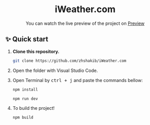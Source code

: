<h1 align="center">
  iWeather.com
</h1>

<p align = "center"> You can watch the live preview of the project on <a href="https://iweatherpbl.surge.sh/" >Preview</a> </p>




## ✨ Quick start

1.  **Clone this repository.**

    ```sh
    git clone https://github.com/zhshakib/iWeather.com
    ```

2. Open the folder with Visual Studio Code.

3. Open Terminal by <kbd>ctrl + j</kbd> and paste the commands bellow:

    ```sh
    npm install
    ```
    ```sh
    npm run dev
    ```

4. To build the project!

    ```sh
    npm build
    ```
